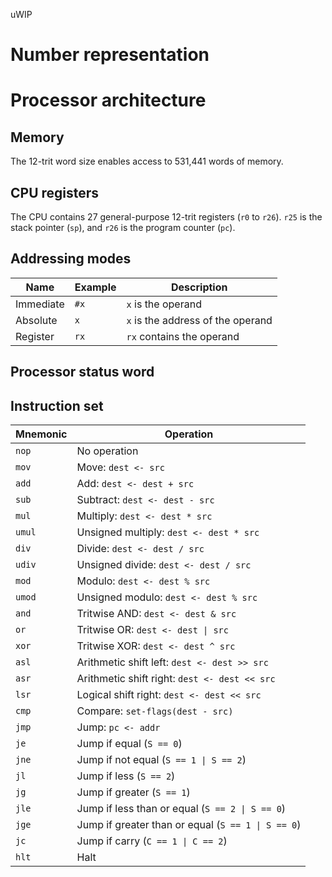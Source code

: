 uWIP
# Number representation

# Processor architecture

## Memory
The 12-trit word size enables access to 531,441 words of memory. 

## CPU registers
The CPU contains 27 general-purpose 12-trit registers (`r0` to `r26`). `r25` is the stack pointer (`sp`), and `r26` is the program counter (`pc`).

## Addressing modes

| Name               | Example       | Description                                  |
| ------------------ | ------------- | -------------------------------------------- |
| Immediate          | `#x`          | `x` is the operand                           |
| Absolute           | `x`           | `x` is the address of the operand            | 
| Register           | `rx`          | `rx` contains the operand                    | 


## Processor status word

## Instruction set
| Mnemonic | Operation                                                  |
| -------- | ---------------------------------------------------------- |
| `nop`    | No operation                                               |
| `mov`    | Move: `dest <- src`                                        |
| `add`    | Add: `dest <- dest + src`                                  |
| `sub`    | Subtract: `dest <- dest - src`                             |
| `mul`    | Multiply: `dest <- dest * src`                             |
| `umul`   | Unsigned multiply: `dest <- dest * src`                    |
| `div`    | Divide: `dest <- dest / src`                               |
| `udiv`   | Unsigned divide: `dest <- dest / src`                      |
| `mod`    | Modulo: `dest <- dest % src`                               |
| `umod`   | Unsigned modulo: `dest <- dest % src`                      |
| `and`    | Tritwise AND: `dest <- dest & src`                         |
| `or`     | Tritwise OR: `dest <- dest \| src`                         |
| `xor`    | Tritwise XOR: `dest <- dest ^ src`                         |
| `asl`    | Arithmetic shift left: `dest <- dest >> src`               |
| `asr`    | Arithmetic shift right: `dest <- dest << src`              |
| `lsr`    | Logical shift right: `dest <- dest << src`                 |
| `cmp`    | Compare: `set-flags(dest - src)`                           |
| `jmp`    | Jump: `pc <- addr`                                         |
| `je`     | Jump if equal (`S == 0`)                                   |
| `jne`    | Jump if not equal (`S == 1 \| S == 2`)                     |
| `jl`     | Jump if less (`S == 2`)                                    |
| `jg`     | Jump if greater (`S == 1`)                                 |
| `jle`    | Jump if less than or equal (`S == 2 \| S == 0`)            |
| `jge`    | Jump if greater than or equal (`S == 1 \| S == 0`)         |
| `jc`     | Jump if carry (`C == 1 \| C == 2`)                         |
| `hlt`    | Halt                                                       |